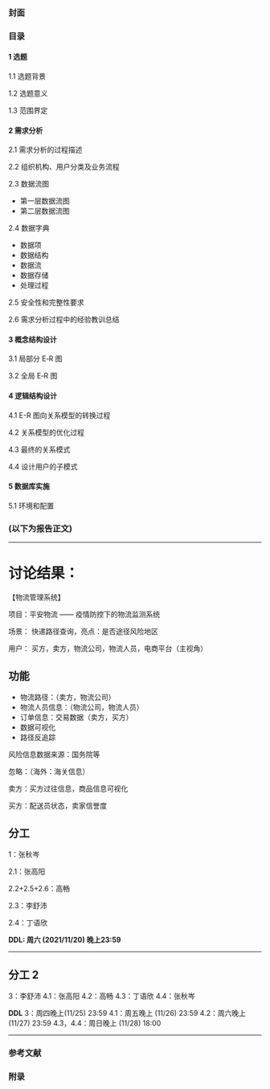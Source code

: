 ### 封面
### 目录
#### 1 选题
1.1 选题背景 

1.2 选题意义 

1.3 范围界定 

#### 2 需求分析
2.1 需求分析的过程描述 

2.2  组织机构、用户分类及业务流程

2.3 数据流图

- 第一层数据流图
- 第二层数据流图

2.4 数据字典

- 数据项
- 数据结构
- 数据流
- 数据存储
- 处理过程

2.5 安全性和完整性要求

2.6 需求分析过程中的经验教训总结

#### 3 概念结构设计

3.1 局部分 E‐R 图

3.2 全局 E‐R 图

#### 4 逻辑结构设计

4.1  E-R 图向关系模型的转换过程 

4.2 关系模型的优化过程

4.3 最终的关系模式

4.4 设计用户的子模式

#### 5 数据库实施 

5.1 环境和配置
 
### (以下为报告正文)
- - -
# 讨论结果：
【物流管理系统】

项目：平安物流 —— 疫情防控下的物流监测系统

场景：
快递路径查询，亮点：是否途径风险地区

用户：
买方，卖方，物流公司，物流人员，电商平台（主视角）

## 功能
- 物流路径：（卖方，物流公司）
- 物流人员信息：（物流公司，物流人员）
- 订单信息：交易数据（卖方，买方）
- 数据可视化
- 路径反追踪

风险信息数据来源：国务院等

忽略：（海外：海关信息）

卖方：买方过往信息，商品信息可视化

买方：配送员状态，卖家信誉度

## 分工
1：张秋岑

2.1：张高阳

2.2+2.5+2.6：高畅

2.3：李舒沛

2.4：丁语欣

**DDL: 周六 (2021/11/20) 晚上23:59**
- - -

## 分工 2
3：李舒沛
4.1：张高阳
4.2：高畅
4.3：丁语欣
4.4：张秋岑

**DDL**
3：周四晚上(11/25) 23:59
4.1：周五晚上 (11/26) 23:59
4.2：周六晚上 (11/27) 23:59
4.3，4.4：周日晚上 (11/28) 18:00

- - -
### 参考文献
### 附录
